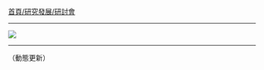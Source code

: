 [首頁/研究發展/研討會](http://www.inm.ntu.edu.tw/lab/news2.php?class=201)

---

![](http://i.imgur.com/bQrUTDD.png)

---

（動態更新）